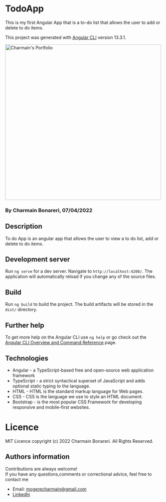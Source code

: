 # TodoApp
This is my first Angular App that is a to-do list that allows the user to add or delete to do items.

This project was generated with [Angular CLI](https://github.com/angular/angular-cli) version 13.3.1.

<img alt="Charmain's Portfolio" title="Charmain's Portfolio" src="/home/charmain/todo-app/Screenshot from 2022-04-07 14-22-28.png" height="500">

### By Charmain Bonareri, 07/04/2022

## Description
To do App is an angular app that allows the user to view a to do list, add or delete to do items.
## Development server

Run `ng serve` for a dev server. Navigate to `http://localhost:4200/`. The application will automatically reload if you change any of the source files.

## Build

Run `ng build` to build the project. The build artifacts will be stored in the `dist/` directory.

## Further help

To get more help on the Angular CLI use `ng help` or go check out the [Angular CLI Overview and Command Reference](https://angular.io/cli) page.

## Technologies
* Angular - a TypeScript-based free and open-source web application framework
* TypeScript - a strict syntactical superset of JavaScript and adds optional static typing to the language.
* HTML - HTML is the standard markup language for Web pages.
* CSS - CSS is the language we use to style an HTML document.
* Bootstrap - is the most popular CSS Framework for developing responsive and mobile-first websites.



# Licence
MIT Licence 
copyright (c) 2022 Charmain Bonareri. All Rights Reserved.


## Authors information
Contributions are always welcome!  
If you have any questions,comments or correctional advice, feel free to contact me
* Email: mogerecharmain@gmail.com
* [LinkedIn](https://www.linkedin.com/in/charmain-bonareri-71a209126/)
